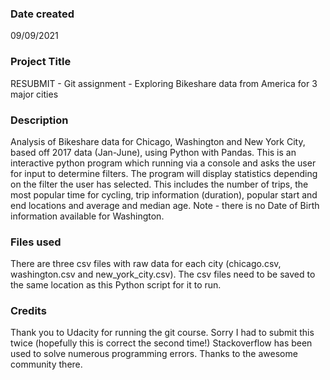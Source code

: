 ### Date created
09/09/2021

### Project Title
RESUBMIT - Git assignment  - Exploring Bikeshare data from America for 3 major cities

### Description
Analysis of Bikeshare data for Chicago, Washington and New York City, based off 2017 data (Jan-June), using Python with Pandas.
This is an interactive python program which running via a console and asks the user for input to determine filters.
The program will display statistics depending on the filter the user has selected.
This includes the number of trips, the most popular time for cycling, trip information (duration), popular start and end locations and average and median age.
Note - there is no Date of Birth information available for Washington.

### Files used
There are three csv files with raw data for each city (chicago.csv, washington.csv and new_york_city.csv).
The csv files need to be saved to the same location as this Python script for it to run.

### Credits
Thank you to Udacity for running the git course.
Sorry I had to submit this twice (hopefully this is correct the second time!)
Stackoverflow has been used to solve numerous programming errors. Thanks to the awesome community there.
